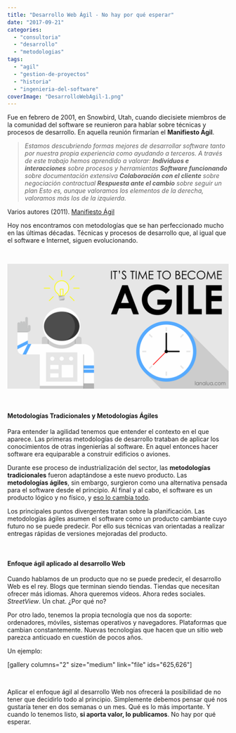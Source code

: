```yaml
---
title: "Desarrollo Web Ágil - No hay por qué esperar"
date: "2017-09-21"
categories: 
  - "consultoria"
  - "desarrollo"
  - "metodologias"
tags: 
  - "agil"
  - "gestion-de-proyectos"
  - "historia"
  - "ingenieria-del-software"
coverImage: "DesarrolloWebAgil-1.png"
---
```


Fue en febrero de 2001, en Snowbird, Utah, cuando diecisiete miembros de la comunidad del software se reunieron para hablar sobre técnicas y procesos de desarrollo. En aquella reunión firmarían el **Manifiesto Ágil**.

> _Estamos descubriendo formas mejores de desarrollar software tanto por nuestra propia experiencia como ayudando a terceros. A través de este trabajo hemos aprendido a valorar:_ _**Individuos e interacciones** sobre procesos y herramientas_ _**Software funcionando** sobre documentación extensiva_ _**Colaboración con el cliente** sobre negociación contractual_ _**Respuesta ante el cambio** sobre seguir un plan_ _Esto es, aunque valoramos los elementos de la derecha, valoramos más los de la izquierda._

Varios autores (2011). [Manifiesto Ágil](http://agilemanifesto.org/iso/es/manifesto.html)

Hoy nos encontramos con metodologías que se han perfeccionado mucho en las últimas décadas. Técnicas y procesos de desarrollo que, al igual que el software e Internet, siguen evolucionando.

 

![](images/DesarrolloWebAgil-1.png)

 

#### Metodologías Tradicionales y Metodologías Ágiles

Para entender la agilidad tenemos que entender el contexto en el que aparece. Las primeras metodologías de desarrollo trataban de aplicar los conocimientos de otras ingenierías al software. En aquel entonces hacer software era equiparable a construir edificios o aviones.

Durante ese proceso de industrialización del sector, las **metodologías tradicionales** fueron adaptándose a este nuevo producto. Las **metodologías ágiles**, sin embargo, surgieron como una alternativa pensada para el software desde el principio. Al final y al cabo, el software es un producto lógico y no físico, y [eso lo cambia todo](https://lanalua.com/blog/hello-world-parte-1).

Los principales puntos divergentes tratan sobre la planificación. Las metodologías ágiles asumen el software como un producto cambiante cuyo futuro no se puede predecir. Por ello sus técnicas van orientadas a realizar entregas rápidas de versiones mejoradas del producto.

 

#### Enfoque ágil aplicado al desarrollo Web

Cuando hablamos de un producto que no se puede predecir, el desarrollo Web es el rey. Blogs que terminan siendo tiendas. Tiendas que necesitan ofrecer más idiomas. Ahora queremos vídeos. Ahora redes sociales. _StreetView_. Un chat. ¿Por qué no?

Por otro lado, tenemos la propia tecnología que nos da soporte: ordenadores, móviles, sistemas operativos y navegadores. Plataformas que cambian constantemente. Nuevas tecnologías que hacen que un sitio web parezca anticuado en cuestión de pocos años.

Un ejemplo:

\[gallery columns="2" size="medium" link="file" ids="625,626"\]

 

Aplicar el enfoque ágil al desarrollo Web nos ofrecerá la posibilidad de no tener que decidirlo todo al principio. Simplemente debemos pensar qué nos gustaría tener en dos semanas o un mes. Qué es lo más importante. Y cuando lo tenemos listo, **si aporta valor, lo publicamos**. No hay por qué esperar.
